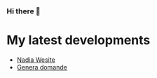 ### Hi there 👋

<!--
**AndreaDagg/AndreaDagg** is a ✨ _special_ ✨ repository because its `README.md` (this file) appears on your GitHub profile. -->
<h1>My latest developments</h1>

- <a href="https://www.nadiadaguanno.com">Nadia Wesite</a>
- <a href="https://www.gendomanalisi1.alervista.org">Genera domande</a>
